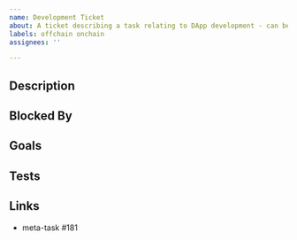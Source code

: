```yaml
---
name: Development Ticket
about: A ticket describing a task relating to DApp development - can be either onchain or offchain.
labels: offchain onchain
assignees: ''

---
```


<!-- Is your task related to the development of a feature? -->

## Description

<!--
A clear and concise description of what the task is.

--- Example ---

## Description

Write a Contract for X action.

-->

## Blocked By

<!--
Is the task blocked by any ongoing ticket? Link it here via issue/PR number.
If a ticket for the blocking task doesn't exist, open a ticket on it.

--- Example ---

## Blocked By

- requires #75 to be merged

-->

## Goals

<!--
Describe the goals that will help you achieve the task. Use clear verbs to
describe them.

--- Example ---

## Goals

- [ ] refactor X
- [ ] add Y
- [ ] test Z
- [ ] update X
- [ ] amend Y

-->

## Tests

<!--
Describe the necessary tests required for the task to be considered _done_. If
they require separate PRs, please link via number. A task will not be
considered  _done_ until all these tests are :green: and integrated into the
CI.
-->

## Links

<!--
Add other linked tasks here. Leave the meta-task in place so the task gets
mentioned on its timeline.
-->

- meta-task #181
